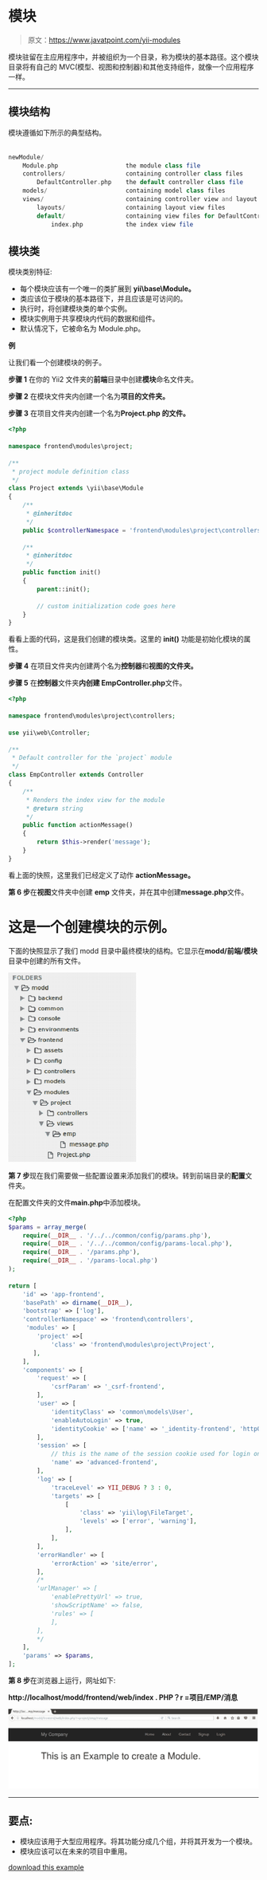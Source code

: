 # 模块

> 原文：<https://www.javatpoint.com/yii-modules>

模块驻留在主应用程序中，并被组织为一个目录，称为模块的基本路径。这个模块目录将有自己的 MVC(模型、视图和控制器)和其他支持组件，就像一个应用程序一样。

* * *

## 模块结构

模块遵循如下所示的典型结构。

```php

newModule/
    Module.php                   the module class file
    controllers/                 containing controller class files
        DefaultController.php    the default controller class file
    models/                      containing model class files
    views/                       containing controller view and layout files
        layouts/                 containing layout view files
        default/                 containing view files for DefaultController
            index.php            the index view file

```

## 模块类

模块类别特征:

*   每个模块应该有一个唯一的类扩展到 **yii\base\Module。**
*   类应该位于模块的基本路径下，并且应该是可访问的。
*   执行时，将创建模块类的单个实例。
*   模块实例用于共享模块内代码的数据和组件。
*   默认情况下，它被命名为 Module.php。

**例**

让我们看一个创建模块的例子。

**步骤 1** 在你的 Yii2 文件夹的**前端**目录中创建**模块**命名文件夹。

**步骤 2** 在模块文件夹内创建一个名为**项目的文件夹。**

**步骤 3** 在项目文件夹内创建一个名为**Project.php 的文件。**

```php
<?php 

namespace frontend\modules\project; 

/** 
 * project module definition class 
 */ 
class Project extends \yii\base\Module 
{ 
    /** 
     * @inheritdoc 
     */ 
    public $controllerNamespace = 'frontend\modules\project\controllers'; 

    /** 
     * @inheritdoc 
     */ 
    public function init() 
    { 
        parent::init(); 

        // custom initialization code goes here 
    } 
} 

```

看看上面的代码，这是我们创建的模块类。这里的 **init()** 功能是初始化模块的属性。

**步骤 4** 在项目文件夹内创建两个名为**控制器**和**视图的文件夹。**

**步骤 5** 在**控制器**文件夹**内创建 EmpController.php**文件。

```php
<?php 

namespace frontend\modules\project\controllers; 

use yii\web\Controller; 

/** 
 * Default controller for the `project` module 
 */ 
class EmpController extends Controller 
{ 
    /** 
     * Renders the index view for the module 
     * @return string 
     */ 
    public function actionMessage() 
    { 
        return $this->render('message'); 
    } 
} 

```

看上面的快照，这里我们已经定义了动作 **actionMessage。**

**第 6 步**在**视图**文件夹中创建 **emp** 文件夹，并在其中创建**message.php**文件。

# 这是一个创建模块的示例。

下面的快照显示了我们 modd 目录中最终模块的结构。它显示在**modd/前端/模块**目录中创建的所有文件。

![YII Moudles 1](img/629729fbc83a3b86434fbc7bb4831bdd.png)

**第 7 步**现在我们需要做一些配置设置来添加我们的模块。转到前端目录的**配置**文件夹。

在配置文件夹的文件**main.php**中添加模块。

```php
<?php 
$params = array_merge( 
    require(__DIR__ . '/../../common/config/params.php'), 
    require(__DIR__ . '/../../common/config/params-local.php'), 
    require(__DIR__ . '/params.php'), 
    require(__DIR__ . '/params-local.php') 
); 

return [ 
    'id' => 'app-frontend', 
    'basePath' => dirname(__DIR__), 
    'bootstrap' => ['log'], 
    'controllerNamespace' => 'frontend\controllers', 
     'modules' => [ 
        'project' =>[ 
            'class' => 'frontend\modules\project\Project', 
       ], 
    ], 
    'components' => [ 
        'request' => [ 
            'csrfParam' => '_csrf-frontend', 
        ], 
        'user' => [ 
            'identityClass' => 'common\models\User', 
            'enableAutoLogin' => true, 
            'identityCookie' => ['name' => '_identity-frontend', 'httpOnly' => true], 
        ], 
        'session' => [ 
            // this is the name of the session cookie used for login on the frontend 
            'name' => 'advanced-frontend', 
        ], 
        'log' => [ 
            'traceLevel' => YII_DEBUG ? 3 : 0, 
            'targets' => [ 
                [ 
                    'class' => 'yii\log\FileTarget', 
                    'levels' => ['error', 'warning'], 
                ], 
            ], 
        ], 
        'errorHandler' => [ 
            'errorAction' => 'site/error', 
        ], 
        /* 
        'urlManager' => [ 
            'enablePrettyUrl' => true, 
            'showScriptName' => false, 
            'rules' => [ 
            ], 
        ], 
        */ 
    ], 
    'params' => $params, 
]; 

```

**第 8 步**在浏览器上运行，网址如下:

**http://localhost/modd/frontend/web/index . PHP？r =项目/EMP/消息**

![YII Moudles 2](img/34c0574581fad3201197ab67241306fa.png)

* * *

## 要点:

*   模块应该用于大型应用程序。将其功能分成几个组，并将其开发为一个模块。
*   模块应该可以在未来的项目中重用。

[download this example](https://static.javatpoint.com/yii/src/modd.zip)